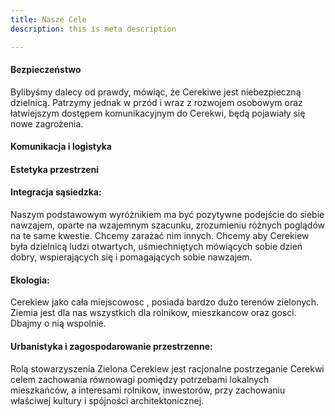 ```yaml
---
title: Nasze Cele
description: this is meta description

---
```

#### Bezpieczeństwo​​

Bylibyśmy dalecy od prawdy, mówiąc, że Cerekiwe jest niebezpieczną dzielnicą. Patrzymy jednak w przód i wraz z rozwojem osobowym oraz łatwiejszym dostępem komunikacyjnym do Cerekwi, będą pojawiały się nowe zagrożenia.

#### Komunikacja i logistyka

#### Estetyka przestrzeni 

#### Integracja sąsiedzka:

Naszym podstawowym wyróżnikiem ma być pozytywne podejście do siebie nawzajem, oparte na wzajemnym szacunku, zrozumieniu różnych poglądów na te same kwestie. Chcemy zarażać nim innych. Chcemy aby Cerekiew była dzielnicą ludzi otwartych, uśmiechniętych mówiących sobie dzień dobry, wspierających się i pomagających sobie nawzajem. 

#### Ekologia:

Cerekiew jako cała miejscowosc , posiada bardzo dużo terenów zielonych. Ziemia jest dla nas wszystkich dla rolnikow, mieszkancow oraz gosci. Dbajmy o nią wspolnie.

#### Urbanistyka i zagospodarowanie przestrzenne:

Rolą stowarzyszenia Zielona Cerekiew jest racjonalne postrzeganie Cerekwi celem zachowania równowagi pomiędzy potrzebami lokalnych mieszkańców, a interesami rolnikow, inwestorów, przy zachowaniu właściwej kultury i spójności architektonicznej.